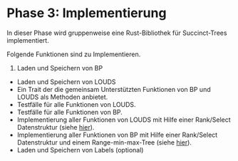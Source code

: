 # Phase 3: Implementierung

In dieser Phase wird gruppenweise eine Rust-Bibliothek für Succinct-Trees implementiert.

Folgende Funktionen sind zu Implementieren.

1. Laden und Speichern von BP
* Laden und Speichern von LOUDS
* Ein Trait der die gemeinsam Unterstützten Funktionen von BP und LOUDS als Methoden anbietet.
* Testfälle für alle Funktionen von LOUDS.
* Testfälle für alle Funktionen von BP.
* Implementierung aller Funktionen von LOUDS mit Hilfe einer Rank/Select Datenstruktur (siehe [hier](https://www.dcc.uchile.cl/~gnavarro/ps/alenex10.pdf)).
* Implementierung aller Funktionen von BP mit Hilfe einer Rank/Select Datenstruktur und einem Range-min-max-Tree (siehe [hier](https://arxiv.org/pdf/1601.06939.pdf)).
* Laden und Speichern von Labels (optional)
